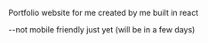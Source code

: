 Portfolio website for me created by me built in react

--not mobile friendly just yet (will be in a few days)
